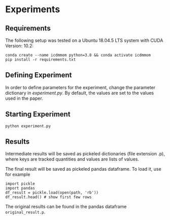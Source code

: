# Experiments
## Requirements

The following setup was tested on a Ubuntu 18.04.5 LTS system with CUDA Version: 10.2:

```
conda create --name icdmmom python=3.8 && conda activate icdmmom
pip install -r requirements.txt
```

## Defining Experiment
In order to define parameters for the experiment, change the parameter dictionary in *experiment.py*.
By default, the values are set to the values used in the paper.
## Starting Experiment
```
python experiment.py
```
## Results
Intermediate results will be saved as pickeled dictionaries (file extension .p), where keys are tracked quantities and values are lists of values.

The final result will be saved as pickeled pandas dataframe. To load it, use for example
```
import pickle
import pandas
df_result = pickle.load(open(path, 'rb'))
df_result.head() # show first few rows
```

The original results can be found in the pandas dataframe `original_result.p`.